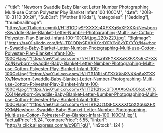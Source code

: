 {
	"title": "Newborn Swaddle Baby Blanket Letter Number Photographing Multi-use Cotton Polyester Play Blanket Infant 100 100CM",
	"date": "2018-10-31 10:30:20",
	"SubCat": ["Mother & Kids"],
	"categories": ["Bedding"],
	"thumbnailImage": "https://ae01.alicdn.com/kf/HTB1ODjvSFXXXXc4XFXXq6xXFXXXr/Newborn-Swaddle-Baby-Blanket-Letter-Number-Photographing-Multi-use-Cotton-Polyester-Play-Blanket-Infant-100-100CM.jpg_220x220.jpg",
	"BigImage": ["https://ae01.alicdn.com/kf/HTB1ODjvSFXXXXc4XFXXq6xXFXXXr/Newborn-Swaddle-Baby-Blanket-Letter-Number-Photographing-Multi-use-Cotton-Polyester-Play-Blanket-Infant-100-100CM.jpg","https://ae01.alicdn.com/kf/HTB14kzBSFXXXXaKXFXXq6xXFXXXo/Newborn-Swaddle-Baby-Blanket-Letter-Number-Photographing-Multi-use-Cotton-Polyester-Play-Blanket-Infant-100-100CM.jpg","https://ae01.alicdn.com/kf/HTB181HsSFXXXXaiXVXXq6xXFXXXv/Newborn-Swaddle-Baby-Blanket-Letter-Number-Photographing-Multi-use-Cotton-Polyester-Play-Blanket-Infant-100-100CM.jpg","https://ae01.alicdn.com/kf/HTB1QNbcSFXXXXbCaXXXq6xXFXXX4/Newborn-Swaddle-Baby-Blanket-Letter-Number-Photographing-Multi-use-Cotton-Polyester-Play-Blanket-Infant-100-100CM.jpg","https://ae01.alicdn.com/kf/HTB1QOzOSFXXXXXfXpXXq6xXFXXXM/Newborn-Swaddle-Baby-Blanket-Letter-Number-Photographing-Multi-use-Cotton-Polyester-Play-Blanket-Infant-100-100CM.jpg"],
	"actualPrice": 5.24,
	"comparePrice": 6.55,
	"linkurl": "http://s.click.aliexpress.com/e/c9BTiFgU",
	"inStock": 124
}
